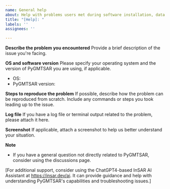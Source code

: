 ```yaml
---
name: General help
about: Help with problems users met during software installation, data processing, etc.
title: "[Help]: "
labels: ''
assignees: ''

---
```


**Describe the problem you encountered**
Provide a brief description of the issue you're facing.

**OS and software version**
Please specify your operating system and the version of PyGMTSAR you are using, if applicable.
- OS:
- PyGMTSAR version:

**Steps to reproduce the problem**
If possible, describe how the problem can be reproduced from scratch. Include any commands or steps you took leading up to the issue.

**Log file**
If you have a log file or terminal output related to the problem, please attach it here.

**Screenshot**
If applicable, attach a screenshot to help us better understand your situation.

**Note**
- If you have a general question not directly related to PyGMTSAR, consider using the discussions page.

[For additional support, consider using the ChatGPT4-based InSAR AI Assistant at https://insar.dev/ai. It can provide guidance and help with understanding PyGMTSAR's capabilities and troubleshooting issues.]
